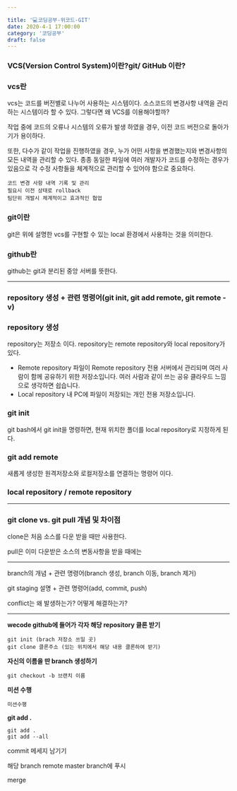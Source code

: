 ```yaml
---

title: '💻코딩공부-위코드-GIT'
date: 2020-4-1 17:00:00
category: '코딩공부'
draft: false
---
```




### VCS(Version Control System)이란?git/ GitHub 이란? 

### **vcs란**

vcs는 코드를 버전별로 나누어 사용하는 시스템이다. 소스코드의 변경사항 내역을 관리하는 시스템이라 할 수 있다. 그렇다면 왜 VCS를 이용해야할까?

작업 중에 코드의 오류나 시스템의 오류가 발생 하였을 경우, 이전 코드 버전으로 돌아가기가 용이하다.

또한, 다수가 같이 작업을 진행하였을 경우, 누가 어떤 사항을 변경했는지와 변경사항의 모든 내역을 관리할 수 있다. 종종 동일한 파일에 여러 개발자가 코드를 수정하는 경우가 있음으로 각 수정 사항들을 체계적으로 관리할 수 있어야 함으로 중요하다.

```
코드 변경 사항 내역 기록 및 관리
필요시 이전 상태로 rollback
팀단위 개발시 체계적이고 효과적인 협업
```

### **git이란**

git은 위에 설명한 vcs를 구현할 수 있는 local 환경에서 사용하는 것을 의미한다.

### **github란**

github는 git과 분리된 중앙 서버를 뜻한다.

---

### repository 생성 + 관련 명령어(git init, git add remote, git remote -v)

### **repository 생성**

repository는 저장소 이다. repository는 remote repository와 local repository가 있다. 

- Remote repository
  파일이 Remote repository 전용 서버에서 관리되며 여러 사람이 함께 공유하기 위한 저장소입니다. 여러 사람과 같이 쓰는 공유 클라우드 느낌으로 생각하면 쉽습니다.
- Local repository
  내 PC에 파일이 저장되는 개인 전용 저장소입니다.

### **git init**

git bash에서 git init을 명령하면, 현재 위치한 폴더를 local repository로 지정하게 된다.

### **git add remote**

새롭게 생성한 원격저장소와 로컬저장소를 연결하는 명령어 이다.

### local repository / remote repository

---

### git clone vs. git pull 개념 및 차이점

clone은 처음 소스를 다운 받을 때만 사용한다.

pull은 이미 다운받은 소스의 변동사항을 받을 때에는 

---

branch의 개념 + 관련 명령어(branch 생성, branch 이동, branch 제거)

git staging 설명 + 관련 명령어(add, commit, push)

conflict는 왜 발생하는가? 어떻게 해결하는가?

---

**wecode github에 들어가 각자 해당 repository 클론 받기**

```
git init (brach 저장소 쓰일 곳)
git clone 클론주소 (있는 위치에서 해당 내용 클론하여 받기)
```

**자신의 이름을 딴 branch 생성하기**

```
git checkout -b 브랜치 이름
```

**미션 수행**

```
미션수행
```

**git add .**

```
git add .
git add --all
```



commit 메세지 남기기

해당 branch remote master branch에 푸시

merge